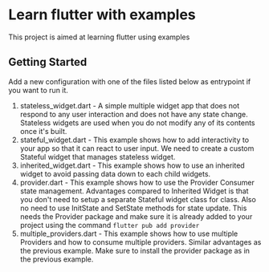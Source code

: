 # Learn flutter with examples

This project is aimed at learning flutter using examples

## Getting Started

Add a new configuration with one of the files listed below as entrypoint if you want to run it.

1. stateless_widget.dart - A simple multiple widget app that does not respond to any user interaction and does not have any state change.
                           Stateless widgets are used when you do not modify any of its contents once it's built.
2. stateful_widget.dart - This example shows how to add interactivity to your app so that it can react to user input.
                          We need to create a custom Stateful widget that manages stateless widget.
3. inherited_widget.dart - This example shows how to use an inherited widget to avoid passing data down to each child widgets.
4. provider.dart - This example shows how to use the Provider Consumer state management.
                   Advantages compared to Inherited Widget is that you don't need to setup a separate Stateful widget class for class.
                   Also no need to use InitState and SetState methods for state update.
                   This needs the Provider package and make sure it is already added to your project using the command 
                   ```flutter pub add provider```
5. multiple_providers.dart - This example shows how to use multiple Providers and how to consume multiple providers.
                             Similar advantages as the previous example.
                            Make sure to install the provider package as in the previous example.